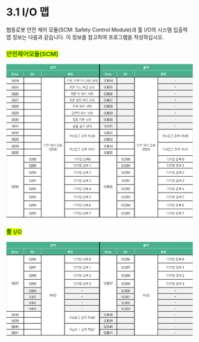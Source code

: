 # 3.1 I/O 맵

협동로봇 안전 제어 모듈(SCM: Safety Control Module)과 툴 I/O의 시스템 입출력 맵 정보는 다음과 같습니다. 이 정보를 참고하여 프로그램을 작성하십시오.

### <mark style="color:green;">안전제어모듈(SCM)</mark>

![](<../_assets/image_9.png>)

### <mark style="color:green;">툴 I/O</mark>

![](<../_assets/image_10.png>)
